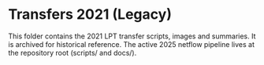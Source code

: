 ﻿# Transfers 2021 (Legacy)

This folder contains the 2021 LPT transfer scripts, images and summaries.
It is archived for historical reference. The active 2025 netflow pipeline
lives at the repository root (scripts/ and docs/).
